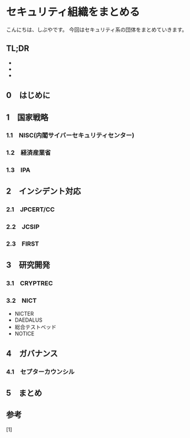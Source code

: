 # セキュリティ組織をまとめる


<!--
Todo:
- TLDR

-->


こんにちは、しぶやです。
今回はセキュリティ系の団体をまとめていきます。


## TL;DR

*
*
*

## 0　はじめに

## 1　国家戦略

### 1.1　NISC(内閣サイバーセキュリティセンター)

### 1.2　経済産業省

### 1.3　IPA

## 2　インシデント対応

### 2.1　JPCERT/CC

### 2.2　JCSIP
### 2.3　FIRST

## 3　研究開発

### 3.1　CRYPTREC
### 3.2　NICT

* NICTER
* DAEDALUS
* 総合テストベッド
* NOTICE

## 4　ガバナンス

### 4.1　セプターカウンシル

## 5　まとめ


## 参考

[1] []()


